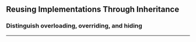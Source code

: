 ## Reusing Implementations Through Inheritance
### Distinguish overloading, overriding, and hiding
-----
